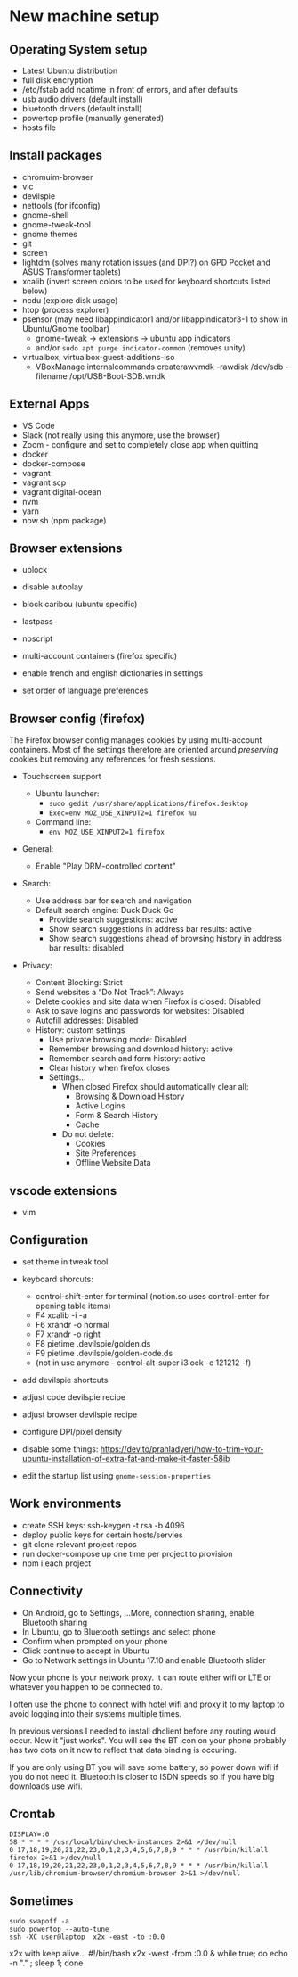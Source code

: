 # New machine setup

## Operating System setup

  - Latest Ubuntu distribution
  - full disk encryption
  - /etc/fstab add noatime in front of errors, and after defaults
  - usb audio drivers (default install)
  - bluetooth drivers (default install)
  - powertop profile (manually generated)
  - hosts file

## Install packages

  - chromuim-browser
  - vlc
  - devilspie
  - nettools (for ifconfig)
  - gnome-shell
  - gnome-tweak-tool
  - gnome themes
  - git
  - screen
  - lightdm (solves many rotation issues (and DPI?) on GPD Pocket and ASUS Transformer tablets)
  - xcalib (invert screen colors to be used for keyboard shortcuts listed below)
  - ncdu (explore disk usage)
  - htop (process explorer)
  - psensor (may need libappindicator1 and/or libappindicator3-1 to show in Ubuntu/Gnome toolbar)
    - gnome-tweak -> extensions -> ubuntu app indicators
    - and/or `sudo apt purge indicator-common` (removes unity)
  - virtualbox, virtualbox-guest-additions-iso
    - VBoxManage internalcommands createrawvmdk -rawdisk /dev/sdb -filename /opt/USB-Boot-SDB.vmdk

## External Apps

  - VS Code
  - Slack (not really using this anymore, use the browser)
  - Zoom - configure and set to completely close app when quitting
  - docker
  - docker-compose
  - vagrant
  - vagrant scp
  - vagrant digital-ocean
  - nvm
  - yarn
  - now.sh (npm package)

## Browser extensions

  - ublock
  - disable autoplay
  - block caribou (ubuntu specific)
  - lastpass
  - noscript
  - multi-account containers (firefox specific)

 - enable french and english dictionaries in settings
 - set order of language preferences
 
## Browser config (firefox)

The Firefox browser config manages cookies by using multi-account containers. Most of the settings therefore are oriented around *preserving* cookies but removing any references for fresh sessions.

  - Touchscreen support
    - Ubuntu launcher:
      - `sudo gedit /usr/share/applications/firefox.desktop`
      - `Exec=env MOZ_USE_XINPUT2=1 firefox %u`
    - Command line:
      - `env MOZ_USE_XINPUT2=1 firefox`

  - General:
    - Enable "Play DRM-controlled content"
  - Search:
    - Use address bar for search and navigation
    - Default search engine: Duck Duck Go
      - Provide search suggestions: active
      - Show search suggestions in address bar results: active
      - Show search suggestions ahead of browsing history in address bar results: disabled
  - Privacy:
    - Content Blocking: Strict
    - Send websites a “Do Not Track”: Always
    - Delete cookies and site data when Firefox is closed: Disabled
    - Ask to save logins and passwords for websites: Disabled
    - Autofill addresses: Disabled
    - History: custom settings
      - Use private browsing mode: Disabled
      - Remember browsing and download history: active
      - Remember search and form history: active
      - Clear history when firefox closes
      - Settings...
        - When closed Firefox should automatically clear all:
          - Browsing & Download History
          - Active Logins
          - Form & Search History
          - Cache
        - Do not delete:
          - Cookies
          - Site Preferences
          - Offline Website Data
    

## vscode extensions

  - vim

## Configuration

 - set theme in tweak tool
 - keyboard shorcuts:
   - control-shift-enter for terminal (notion.so uses control-enter for opening table items)
   - F4 xcalib -i -a
   - F6 xrandr -o normal
   - F7 xrandr -o right
   - F8 pietime .devilspie/golden.ds
   - F9 pietime .devilspie/golden-code.ds
   - (not in use anymore - control-alt-super  i3lock -c 121212 -f)
 - add devilspie shortcuts
 - adjust code devilspie recipe
 - adjust browser devilspie recipe
 - configure DPI/pixel density 
 
 - disable some things: https://dev.to/prahladyeri/how-to-trim-your-ubuntu-installation-of-extra-fat-and-make-it-faster-58ib
 - edit the startup list using `gnome-session-properties`

## Work environments

  - create SSH keys: ssh-keygen -t rsa -b 4096
  - deploy public keys for certain hosts/servies
  - git clone relevant project repos
  - run docker-compose up one time per project to provision
  - npm i each project

## Connectivity

  - On Android, go to Settings, ...More, connection sharing, enable Bluetooth sharing
  - In Ubuntu, go to Bluetooth settings and select phone
  - Confirm when prompted on your phone
  - Click continue to accept in Ubuntu
  - Go to Network settings in Ubuntu 17.10 and enable Bluetooth slider

Now your phone is your network proxy. It can route either wifi or LTE or whatever you happen to be connected to.

I often use the phone to connect with hotel wifi and proxy it to my laptop to avoid logging into their systems multiple times.

In previous versions I needed to install dhclient before any
routing would occur. Now it "just works". You will see the BT icon on your phone probably has two dots on it now to reflect that data binding is occuring.

If you are only using BT you will save some battery, so power down wifi if you do not need it. Bluetooth is closer to ISDN speeds so if you have big downloads use wifi.

## Crontab

    DISPLAY=:0
    58 * * * * /usr/local/bin/check-instances 2>&1 >/dev/null
    0 17,18,19,20,21,22,23,0,1,2,3,4,5,6,7,8,9 * * * /usr/bin/killall firefox 2>&1 >/dev/null
    0 17,18,19,20,21,22,23,0,1,2,3,4,5,6,7,8,9 * * * /usr/bin/killall  /usr/lib/chromium-browser/chromium-browser 2>&1 >/dev/null
    
## Sometimes

    sudo swapoff -a
    sudo powertop --auto-tune
    ssh -XC user@laptop  x2x -east -to :0.0
    
x2x with keep alive...
    #!/bin/bash
    x2x -west -from :0.0  &
    while true; do echo -n "." ; sleep 1; done

